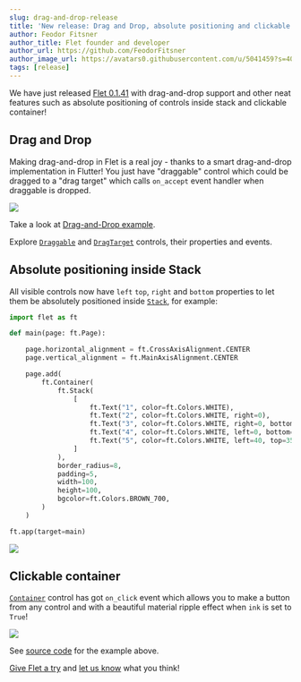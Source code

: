 ```yaml
---
slug: drag-and-drop-release
title: 'New release: Drag and Drop, absolute positioning and clickable container'
author: Feodor Fitsner
author_title: Flet founder and developer
author_url: https://github.com/FeodorFitsner
author_image_url: https://avatars0.githubusercontent.com/u/5041459?s=400&v=4
tags: [release]
---
```


We have just released [Flet 0.1.41](https://pypi.org/project/flet/0.1.41/) with drag-and-drop support and other neat features such as absolute positioning of controls inside stack and clickable container!

## Drag and Drop

Making drag-and-drop in Flet is a real joy - thanks to a smart drag-and-drop implementation in Flutter! You just have "draggable" control which could be dragged to a "drag target" which calls `on_accept` event handler when draggable is dropped.

<img src="/img/docs/controls/drag-and-drop/drag-and-drop-colors.gif" className="screenshot-50" />

Take a look at [Drag-and-Drop example](https://github.com/flet-dev/examples/blob/main/python/controls/drag-and-drop/drag-drop-colors.py).

Explore [`Draggable`](/docs/controls/draggable) and [`DragTarget`](/docs/controls/dragtarget) controls, their properties and events.

## Absolute positioning inside Stack

All visible controls now have `left` `top`, `right` and `bottom` properties to let them be absolutely positioned inside [`Stack`](/docs/controls/stack), for example:

```python {13-17}
import flet as ft

def main(page: ft.Page):

    page.horizontal_alignment = ft.CrossAxisAlignment.CENTER
    page.vertical_alignment = ft.MainAxisAlignment.CENTER

    page.add(
        ft.Container(
            ft.Stack(
                [
                    ft.Text("1", color=ft.Colors.WHITE),
                    ft.Text("2", color=ft.Colors.WHITE, right=0),
                    ft.Text("3", color=ft.Colors.WHITE, right=0, bottom=0),
                    ft.Text("4", color=ft.Colors.WHITE, left=0, bottom=0),
                    ft.Text("5", color=ft.Colors.WHITE, left=40, top=35),
                ]
            ),
            border_radius=8,
            padding=5,
            width=100,
            height=100,
            bgcolor=ft.Colors.BROWN_700,
        )
    )

ft.app(target=main)
```

<img src="/img/blog/drag-and-drop/absolute-positioned-numbers.png" className="screenshot-30" />

## Clickable container

[`Container`](/docs/controls/container) control has got `on_click` event which allows you to make a button from any control and with a beautiful material ripple effect when `ink` is set to `True`!

<img src="/img/docs/controls/container/clickable-container.gif" className="screenshot-70" />

See [source code](https://github.com/flet-dev/examples/blob/main/python/controls/container/clickable-container.py) for the example above.

[Give Flet a try](/docs) and [let us know](https://discord.gg/dzWXP8SHG8) what you think!

